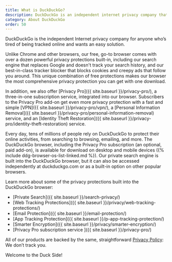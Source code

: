 ```yaml
---
title: What is DuckDuckGo?
description: DuckDuckGo is an independent internet privacy company that makes free, privacy-protecting alternatives to Google Chrome and Search.
category: About DuckDuckGo
order: 50
---
```


DuckDuckGo is the independent Internet privacy company for anyone who’s tired of being tracked online and wants an easy solution.

Unlike Chrome and other browsers, our free, go-to browser comes with over a dozen powerful privacy protections built-in, including our search engine that replaces Google and doesn't track your search history, and our best-in-class tracker blocker that blocks cookies and creepy ads that follow you around. This unique combination of free protections makes our browser the most comprehensive privacy protection you can get with one download.

In addition, we also offer [Privacy Pro]({{ site.baseurl }}/privacy-pro/), a three-in-one subscription service, integrated into our browser. Subscribers to the Privacy Pro add-on get even more privacy protection with a fast and simple [VPN]({{ site.baseurl }}/privacy-pro/vpn/), a [Personal Information Removal]({{ site.baseurl }}/privacy-pro/personal-information-removal) service, and an [Identity Theft Restoration]({{ site.baseurl }}/privacy-pro/identity-theft-restoration) service.

Every day, tens of millions of people rely on DuckDuckGo to protect their online activities, from searching to browsing, emailing, and more. The DuckDuckGo browser, including the Privacy Pro subscription (an optional, paid add-on), is available for download on desktop and mobile devices ({% include ddg-browser-os-list-linked.md %}). Our private search engine is built into the DuckDuckGo browser, but it can also be accessed independently at duckduckgo.com or as a built-in option on other popular browsers.

Learn more about some of the privacy protections built into the DuckDuckGo browser:

-   [Private Search]({{ site.baseurl }}/search-privacy/)
-   [Web Tracking Protections]({{ site.baseurl }}/privacy/web-tracking-protections/)
-   [Email Protection]({{ site.baseurl }}/email-protection/)
-   [App Tracking Protection]({{ site.baseurl }}/p-app-tracking-protection/)
-   [Smarter Encryption]({{ site.baseurl }}/privacy/smarter-encryption/)
-   [Privacy Pro subscription service ]({{ site.baseurl }}/privacy-pro/)

All of our products are backed by the same, straightforward [Privacy Policy](https://duckduckgo.com/privacy): We don’t track you.

Welcome to the Duck Side!
